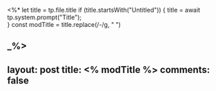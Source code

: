 <%*
  let title = tp.file.title
  if (title.startsWith("Untitled")) {
    title = await tp.system.prompt("Title");  
  } 
  const modTitle = title.replace(/-/g, " ")

_%>
---
layout: post
	title: <% modTitle %>
comments: false
---